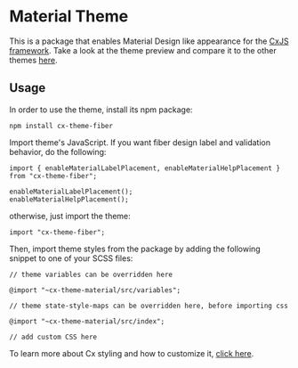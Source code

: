 # Material Theme

This is a package that enables Material Design like appearance for the [CxJS framework](https://cxjs.io/).
Take a look at the theme preview and compare it to the other themes [here](https://cxjs.io/v/master/themes/).

## Usage

In order to use the theme, install its npm package:

```
npm install cx-theme-fiber
```

Import theme's JavaScript. If you want fiber design label and validation behavior, do the following:

```
import { enableMaterialLabelPlacement, enableMaterialHelpPlacement } from "cx-theme-fiber";

enableMaterialLabelPlacement();
enableMaterialHelpPlacement();
```

otherwise, just import the theme:

```
import "cx-theme-fiber";
```

Then, import theme styles from the package by adding the following snippet to one of your SCSS files:
```
// theme variables can be overridden here

@import "~cx-theme-material/src/variables";

// theme state-style-maps can be overridden here, before importing css

@import "~cx-theme-material/src/index";

// add custom CSS here
```
To learn more about Cx styling and how to customize it, 
[click here](https://cxjs.io/v/master/docs/concepts/css).